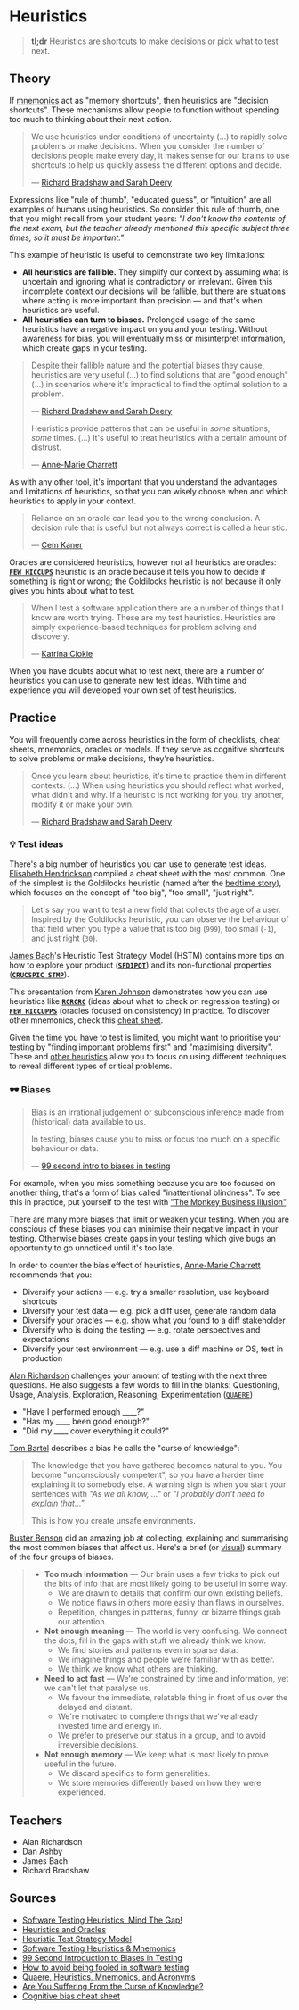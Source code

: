 # Heuristics

> **tl;dr** Heuristics are shortcuts to make decisions or pick what to test next.

## Theory

If [mnemonics](/tools/mnemonics) act as "memory shortcuts", then heuristics are "decision shortcuts". These mechanisms allow people to function without spending too much to thinking about their next action.

> We use heuristics under conditions of uncertainty (…) to rapidly solve problems or make decisions. When you consider the number of decisions people make every day, it makes sense for our brains to use shortcuts to help us quickly assess the different options and decide.
>
> — [Richard Bradshaw and Sarah Deery](https://www.ministryoftesting.com/dojo/lessons/software-testing-heuristics-mind-the-gap)

Expressions like "rule of thumb", "educated guess", or "intuition" are all examples of humans using heuristics. So consider this rule of thumb, one that you might recall from your student years: _"I don't know the contents of the next exam, but the teacher already mentioned this specific subject three times, so it must be important."_

This example of heuristic is useful to demonstrate two key limitations:

- **All heuristics are fallible.** They simplify our context by assuming what is uncertain and ignoring what is contradictory or irrelevant. Given this incomplete context our decisions will be fallible, but there are situations where acting is more important than precision — and that's when heuristics are useful.
- **All heuristics can turn to biases.** Prolonged usage of the same heuristics have a negative impact on you and your testing. Without awareness for bias, you will eventually miss or misinterpret information, which create gaps in your testing.

> Despite their fallible nature and the potential biases they cause, heuristics are very useful (…) to find solutions that are "good enough" (…) in scenarios where it's impractical to find the optimal solution to a problem.
>
> — [Richard Bradshaw and Sarah Deery](https://www.ministryoftesting.com/dojo/lessons/software-testing-heuristics-mind-the-gap)
>
> Heuristics provide patterns that can be useful in _some_ situations, _some_ times. (…) It's useful to treat heuristics with a certain amount of distrust.
>
> — [Anne-Marie Charrett](https://mavericktester.com/2019/12/31/heuristics-sfdipot/)

As with any other tool, it's important that you understand the advantages and limitations of heuristics, so that you can wisely choose when and which heuristics to apply in your context.

> Reliance on an oracle can lead you to the wrong conclusion.
> A decision rule that is useful but not always correct is called a heuristic.
>
> — [Cem Kaner](http://kaner.com/?p=190)

Oracles are considered heuristics, however not all heuristics are oracles: [**`FEW HICCUPS`**](/tools/mnemonics.md) heuristic is an oracle because it tells you how to decide if something is right or wrong; the Goldilocks heuristic is not because it only gives you hints about what to test.

> When I test a software application there are a number of things that I know are worth trying. These are my test heuristics. Heuristics are simply experience-based techniques for problem solving and discovery.
>
> — [Katrina Clokie](https://katrinatester.blogspot.com/2014/09/heuristics-and-oracles.html)

When you have doubts about what to test next, there are a number of heuristics you can use to generate new test ideas. With time and experience you will developed your own set of test heuristics.

## Practice

You will frequently come across heuristics in the form of checklists, cheat sheets, mnemonics, oracles or models. If they serve as cognitive shortcuts to solve problems or make decisions, they're heuristics.

> Once you learn about heuristics, it's time to practice them in different contexts. (…) When using heuristics you should reflect what worked, what didn't and why. If a heuristic is not working for you, try another, modify it or make your own.
>
> — [Richard Bradshaw and Sarah Deery](https://www.ministryoftesting.com/dojo/lessons/software-testing-heuristics-mind-the-gap)

### 💡 Test ideas

There's a big number of heuristics you can use to generate test ideas. [Elisabeth Hendrickson](http://testobsessed.com/wp-content/uploads/2011/04/testheuristicscheatsheetv1.pdf) compiled a cheat sheet with the most common. One of the simplest is the Goldilocks heuristic (named after the [bedtime story](https://en.wikipedia.org/wiki/Goldilocks_and_the_Three_Bears)), which focuses on the concept of "too big", "too small", "just right".

> Let's say you want to test a new field that collects the age of a user. Inspired by the Goldilocks heuristic, you can observe the behaviour of that field when you type a value that is too big (`999`), too small (`-1`), and just right (`30`).

[James Bach](https://www.satisfice.com/download/heuristic-test-strategy-model)'s Heuristic Test Strategy Model (HSTM) contains more tips on how to explore your product ([**`SFDIPOT`**](/tools/mnemonics?id=⛺%ef%b8%8f-exploration)) and its non-functional properties ([**`CRUCSPIC STMP`**](/tools/mnemonics?id=%f0%9f%92%a1-product)).

This presentation from [Karen Johnson](http://karennicolejohnson.com/wp-content/uploads/2012/11/KNJohnson-2012-heuristics-mnemonics.pdf) demonstrates how you can use heuristics like [**`RCRCRC`**](/tools/mnemonics?id=🤖-automation) (ideas about what to check on regression testing) or [**`FEW HICCUPPS`**](/tools/mnemonics?id=⛺%ef%b8%8f-exploration) (oracles focused on consistency) in practice. To discover other mnemonics, check this [cheat sheet](/tools/mnemonics).

Given the time you have to test is limited, you might want to prioritise your testing by "finding important problems first" and "maximising diversity". These and [other heuristics](https://thelifeofoneman.com/the-main-test-heuristics-to-consider) allow you to focus on using different techniques to reveal different types of critical problems.

### 🕶 Biases

> Bias is an irrational judgement or subconscious inference made from (historical) data available to us.
>
> In testing, biases cause you to miss or focus too much on a specific behaviour or data.
>
> — [99 second intro to biases in testing](https://www.ministryoftesting.com/dojo/lessons/99-second-introduction-to-biases-in-testing)

For example, when you miss something because you are too focused on another thing, that's a form of bias called "inattentional blindness". To see this in practice, put yourself to the test with ["The Monkey Business Illusion"](https://youtu.be/IGQmdoK_ZfY).

There are many more biases that limit or weaken your testing. When you are conscious of these biases you can minimise their negative impact in your testing. Otherwise biases create gaps in your testing which give bugs an opportunity to go unnoticed until it's too late.

In order to counter the bias effect of heuristics, [Anne-Marie Charrett](https://mavericktester.com/2018/03/20/2018-3-20-how-to-avoid-being-fooled-in-software-testing/) recommends that you:

- Diversify your actions — e.g. try a smaller resolution, use keyboard shortcuts
- Diversify your test data — e.g. pick a diff user, generate random data
- Diversify your oracles — e.g. show what you found to a diff stakeholder
- Diversify who is doing the testing — e.g. rotate perspectives and expectations
- Diversify your test environment — e.g. use a diff machine or OS, test in production

[Alan Richardson](https://www.eviltester.com/2017/05/quaere-heuristics-mnemonics-and-acronyms.html) challenges your amount of testing with the next three questions. He also suggests a few words to fill in the blanks: Questioning, Usage, Analysis, Exploration, Reasoning, Experimentation ([`QUAERE`](https://www.eviltester.com/2017/05/quaere-heuristics-mnemonics-and-acronyms.html))

- "Have I performed enough \_\_\_\_?"
- "Has my \_\_\_\_ been good enough?"
- "Did my \_\_\_\_ cover everything it could?"

[Tom Bartel](https://www.tombartel.me/blog/are-you-suffering-from-curse-of-knowledge/) describes a bias he calls the "curse of knowledge":

> The knowledge that you have gathered becomes natural to you. You become "unconsciously competent", so you have a harder time explaining it to somebody else. A warning sign is when you start your sentences with _"As we all know, …"_ or _"I probably don't need to explain that…"_
>
> This is how you create unsafe environments.

[Buster Benson](https://medium.com/better-humans/cognitive-bias-cheat-sheet-55a472476b18#.486tj1s6j) did an amazing job at collecting, explaining and summarising the most common biases that affect us. Here's a brief (or [visual](https://upload.wikimedia.org/wikipedia/commons/a/a4/The_Cognitive_Bias_Codex_-_180%2B_biases%2C_designed_by_John_Manoogian_III_%28jm3%29.png)) summary of the four groups of biases.

> - **Too much information** — Our brain uses a few tricks to pick out the bits of info that are most likely going to be useful in some way.
>   - We are drawn to details that confirm our own existing beliefs.
>   - We notice flaws in others more easily than flaws in ourselves.
>   - Repetition, changes in patterns, funny, or bizarre things grab our attention.
> - **Not enough meaning** — The world is very confusing. We connect the dots, fill in the gaps with stuff we already think we know.
>   - We find stories and patterns even in sparse data.
>   - We imagine things and people we're familiar with as better.
>   - We think we know what others are thinking.
> - **Need to act fast** — We're constrained by time and information, yet we can't let that paralyse us.
>   - We favour the immediate, relatable thing in front of us over the delayed and distant.
>   - We're motivated to complete things that we've already invested time and energy in.
>   - We prefer to preserve our status in a group, and to avoid irreversible decisions.
> - **Not enough memory** — We keep what is most likely to prove useful in the future.
>   - We discard specifics to form generalities.
>   - We store memories differently based on how they were experienced.

## Teachers

- Alan Richardson
- Dan Ashby
- James Bach
- Richard Bradshaw

## Sources

- [Software Testing Heuristics: Mind The Gap!](https://www.ministryoftesting.com/dojo/lessons/software-testing-heuristics-mind-the-gap)
- [Heuristics and Oracles](https://katrinatester.blogspot.com/2014/09/heuristics-and-oracles.html)
- [Heuristic Test Strategy Model](https://www.satisfice.com/download/heuristic-test-strategy-model)
- [Software Testing Heuristics & Mnemonics](http://karennicolejohnson.com/wp-content/uploads/2012/11/KNJohnson-2012-heuristics-mnemonics.pdf)
- [99 Second Introduction to Biases in Testing](https://www.ministryoftesting.com/dojo/lessons/99-second-introduction-to-biases-in-testing)
- [How to avoid being fooled in software testing](https://mavericktester.com/2018/03/20/2018-3-20-how-to-avoid-being-fooled-in-software-testing/)
- [Quaere, Heuristics, Mnemonics, and Acronyms](https://www.eviltester.com/2017/05/quaere-heuristics-mnemonics-and-acronyms.html)
- [Are You Suffering From the Curse of Knowledge?](https://www.tombartel.me/blog/are-you-suffering-from-curse-of-knowledge/)
- [Cognitive bias cheat sheet](https://medium.com/better-humans/cognitive-bias-cheat-sheet-55a472476b18#.486tj1s6j)
